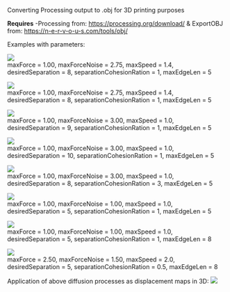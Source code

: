 Converting Processing output to .obj for 3D printing purposes

<b>Requires</b>
-Processing from: https://processing.org/download/ & ExportOBJ from: https://n-e-r-v-o-u-s.com/tools/obj/  

Examples with parameters:

![](examples/1.png)<br>
maxForce = 1.00, maxForceNoise = 2.75, maxSpeed = 1.4, desiredSeparation = 8, separationCohesionRation = 1, maxEdgeLen = 5

![](examples/2.png)<br>
maxForce = 1.00, maxForceNoise = 2.75, maxSpeed = 1.4, desiredSeparation = 8, separationCohesionRation = 1, maxEdgeLen = 5

![](examples/3.png)<br>
maxForce = 1.00, maxForceNoise = 3.00, maxSpeed = 1.0, desiredSeparation = 9, separationCohesionRation = 1, maxEdgeLen = 5

![](examples/4.png)<br>
maxForce = 1.00, maxForceNoise = 3.00, maxSpeed = 1.0, desiredSeparation = 10, separationCohesionRation = 1, maxEdgeLen = 5

![](examples/5.png)<br>
maxForce = 1.00, maxForceNoise = 3.00, maxSpeed = 1.0, desiredSeparation = 8, separationCohesionRation = 3, maxEdgeLen = 5

![](examples/6.png)<br>
maxForce = 1.00, maxForceNoise = 1.00, maxSpeed = 1.0, desiredSeparation = 5, separationCohesionRation = 1, maxEdgeLen = 5

![](examples/7.png)<br>
maxForce = 1.00, maxForceNoise = 1.00, maxSpeed = 1.0, desiredSeparation = 5, separationCohesionRation = 1, maxEdgeLen = 8

![](examples/8.png)<br>
maxForce = 2.50, maxForceNoise = 1.50, maxSpeed = 2.0, desiredSeparation = 5, separationCohesionRation = 0.5, maxEdgeLen = 8

Application of above diffusion processes as displacement maps in 3D:
![](examples/cup.png)

